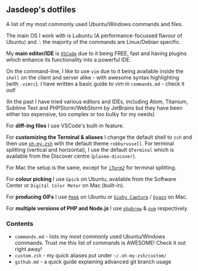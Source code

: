 ## Jasdeep's dotfiles ##
A list of my most commonly used Ubuntu/Windows commands and files.

The main OS I work with is Lubuntu (A performance-focussed flavour of Ubuntu) and ∴ the majority of the commands are Linux/Debian specific.

My **main editor/IDE** is [`VSCode`](https://code.visualstudio.com/) due to it being FREE, fast and having plugins which enhance its functionality into a powerful IDE.

On the command-line, I like to use `vim` due to it being available inside the `shell` on the client and server alike - with awesome syntax highlighting (with `.vimrc`). I have written a basic guide to vim in `commands.md` - check it out!

(In the past I have tried various editors and IDEs, including Atom, Titanium, Sublime Text and PHPStorm/WebStorm by JetBrains but they have been either too expensive, too complex or too bulky for my needs)

For **diff-ing files** I use VSCode's built-in feature.

For **customizing the Terminal & aliases** I change the default shell to `zsh` and then use [`oh-my-zsh`](https://github.com/ohmyzsh/ohmyzsh/) with the default theme `robbyrussell`. For terminal splitting (vertical and horizontal), I use the default `QTerminal` which is available from the Discover centre (`plasma-discover`).

For Mac the setup is the same, except for [`iTerm2`](https://www.iterm2.com/) for terminal splitting.

For **colour picking** I use `Gpick` on Ubuntu, available from the Software Center or `Digital Color Meter` on Mac (built-in).

For **producing GIFs** I use [`Peek`](https://github.com/phw/peek#ubuntu) on Ubuntu or [`Giphy Capture`](https://giphy.com/apps/giphycapture) / [`Gyazo`](https://gyazo.com/en) on Mac.

For **multiple versions of PHP and Node.js** I use [`phpbrew`](https://github.com/phpbrew/phpbrew) & [`nvm`](https://github.com/creationix/nvm) respectively.

### Contents ###
* `commands.md` - lists my most commonly used Ubuntu/Windows commands. Trust me this list of commands is AWESOME! Check it out right away!
* `custom.zsh` - my quick aliases put under `~/.oh-my-zsh/custom/`
* `github.md` - a quick guide explaining advanced git branch usage
